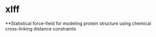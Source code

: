 # xlff
**Statistical force-field for modeling protein structure using chemical cross-linking distance constraints
